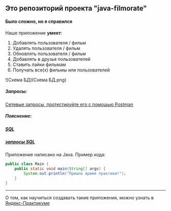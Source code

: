 
## Это репозиторий проекта "java-filmorate"
#### Было сложно, но я справился

Наше приложение **умеет**:
1. Добавлять пользователя / фильм
2. Удалять пользователя / фильм
3. Обновлять пользователя / фильм
4. Добавлять в друзья пользователей
5. Ставить лайки фильмам
6. Получать все(х) фильмы или пользователей

![Схема БД](Схема БД.png)


##### Запросы:

[Сетевые запросы, протестируйте его с помощью Postman](https://github.com/yandex-praktikum/java-filmorate/blob/add-friends-likes/postman/sprint.json)
##### Пояснение:
##### [SQL](код%20БД.txt)
##### [запросы SQL](\src\main\resources\schema.sql)

Приложение написано на Java. Пример кода:
```java
public class Main {
    public static void main(String[] args) {
        System.out.println("Пришло время практики!");
    }
}

```
------
О том, как научиться создавать такие приложения, можно узнать в [Яндекс-Практикуме](https://practicum.yandex.ru/java-developer/ "Тут учат Java!") 
